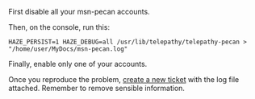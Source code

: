 First disable all your msn-pecan accounts.

Then, on the console, run this:
```
HAZE_PERSIST=1 HAZE_DEBUG=all /usr/lib/telepathy/telepathy-pecan > "/home/user/MyDocs/msn-pecan.log"
```

Finally, enable only one of your accounts.

Once you reproduce the problem, [create a new ticket](http://code.google.com/p/msn-pecan/issues/entry) with the log file attached. Remember to remove sensible information.